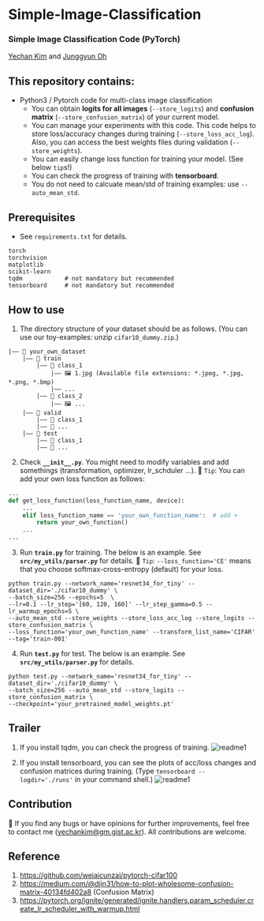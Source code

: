 # Simple-Image-Classification
### Simple Image Classification Code (PyTorch)
[Yechan Kim](https://github.com/unique-chan) and [Junggyun Oh](https://github.com/Dodant)

## This repository contains:
- Python3 / Pytorch code for multi-class image classification
   - You can obtain **logits for all images** (`--store_logits`) and **confusion matrix** (`--store_confusion_matrix`) of your current model.
   - You can manage your experiments with this code. This code helps to store loss/accuracy changes during training (`--store_loss_acc_log`). Also, you can access the best weights files during validation (`--store_weights`). 
   - You can easily change loss function for training your model. (See below `tip`s!)
   - You can check the progress of training with **tensorboard**.
   - You do not need to calcuate mean/std of training examples: use `--auto_mean_std`.

## Prerequisites
- See `requirements.txt` for details.
~~~ME
torch
torchvision
matplotlib
scikit-learn
tqdm            # not mandatory but recommended
tensorboard     # not mandatory but recommended
~~~


## How to use
1. The directory structure of your dataset should be as follows. (You can use our toy-examples: unzip `cifar10_dummy.zip`.)
~~~
|—— 📁 your_own_dataset
	|—— 📁 train
		|—— 📁 class_1
			|—— 🖼️ 1.jpg (Available file extensions: *.jpeg, *.jpg, *.png, *.bmp) 
			|—— ...
		|—— 📁 class_2 
			|—— 🖼️ ...
	|—— 📁 valid
		|—— 📁 class_1
		|—— 📁 ... 
	|—— 📁 test
		|—— 📁 class_1
		|—— 📁 ... 
~~~

2. Check **`__init__.py`**. You might need to modify variables and add somethings (transformation, optimizer, lr_schduler ...).
💁 `Tip`: You can add your own loss function as follows: 
```python
...
def get_loss_function(loss_function_name, device):
    ... 
    elif loss_function_name == 'your_own_function_name':  # add +
        return your_own_function()
    ...
...
```

3. Run **`train.py`** for training. The below is an example. See **`src/my_utils/parser.py`** for details.
💁 `Tip`: `--loss_function='CE'` means that you choose softmax-cross-entropy (default) for your loss.
~~~ME
python train.py --network_name='resnet34_for_tiny' --dataset_dir='./cifar10_dummy' \
--batch_size=256 --epochs=5  \
--lr=0.1 --lr_step='[60, 120, 160]' --lr_step_gamma=0.5 --lr_warmup_epochs=5 \
--auto_mean_std --store_weights --store_loss_acc_log --store_logits --store_confusion_matrix \
--loss_function='your_own_function_name' --transform_list_name='CIFAR' --tag='train-001'
~~~


4. Run **`test.py`** for test. The below is an example. See **`src/my_utils/parser.py`** for details.
~~~ME
python test.py --network_name='resnet34_for_tiny' --dataset_dir='./cifar10_dummy' \
--batch_size=256 --auto_mean_std --store_logits --store_confusion_matrix \
--checkpoint='your_pretrained_model_weights.pt'
~~~

## Trailer
1. If you install tqdm, you can check the progress of training.
![readme1](readme/readme_1.png)

2. If you install tensorboard, you can see the plots of acc/loss changes and confusion matrices during training. (Type `tensorboard --logdir='./runs'` in your command shell.)
![readme1](readme/readme_2.png)


## Contribution
🐛 If you find any bugs or have opinions for further improvements, feel free to contact me (yechankim@gm.gist.ac.kr). All contributions are welcome.


## Reference
1. https://github.com/weiaicunzai/pytorch-cifar100
2. https://medium.com/@djin31/how-to-plot-wholesome-confusion-matrix-40134fd402a8 (Confusion Matrix)
3. https://pytorch.org/ignite/generated/ignite.handlers.param_scheduler.create_lr_scheduler_with_warmup.html
